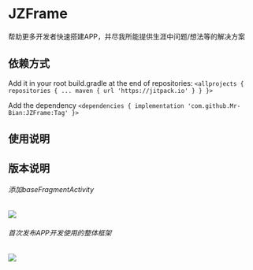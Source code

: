 # JZFrame  
帮助更多开发者快速搭建APP，并尽我所能提供生涯中问题/想法等的解决方案  
## 依赖方式  
Add it in your root build.gradle at the end of repositories:
`<allprojects {
		repositories {
			...
			maven { url 'https://jitpack.io' }
		}
	}>`  

Add the dependency
`<dependencies {
	        implementation 'com.github.Mr-Bian:JZFrame:Tag'
	}>`  
  
## 使用说明  

## 版本说明  
###### 添加baseFragmentActivity
[![](https://jitpack.io/v/Mr-Bian/JZFrame.svg)](https://jitpack.io/#Mr-Bian/JZFrame)  
###### 首次发布APP开发使用的整体框架
[![](https://jitpack.io/v/Mr-Bian/JZFrame.svg)](https://jitpack.io/#Mr-Bian/JZFrame) 


